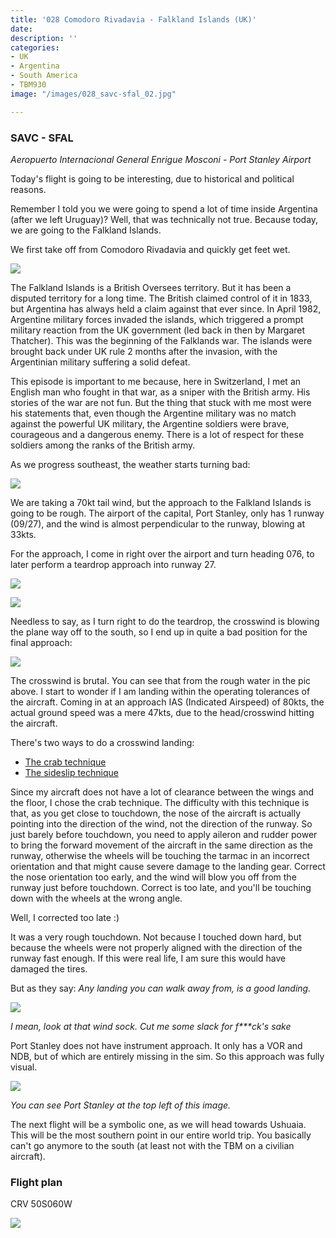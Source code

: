 ```yaml
---
title: '028 Comodoro Rivadavia - Falkland Islands (UK)'
date: 
description: ''
categories:
- UK
- Argentina
- South America
- TBM930
image: "/images/028_savc-sfal_02.jpg"

---
```

### SAVC - SFAL

_Aeropuerto Internacional General Enrigue Mosconi - Port Stanley Airport_

Today's flight is going to be interesting, due to historical and political reasons.

Remember I told you we were going to spend a lot of time inside Argentina (after we left Uruguay)? Well, that was technically not true. Because today, we are going to the Falkland Islands.

We first take off from Comodoro Rivadavia and quickly get feet wet.

![](/images/028_savc-sfal_01.jpg)

The Falkland Islands is a British Oversees territory. But it has been a disputed territory for a long time. The British claimed control of it in 1833, but Argentina has always held a claim against that ever since. In April 1982, Argentine military forces invaded the islands, which triggered a prompt military reaction from the UK government (led back in then by Margaret Thatcher). This was the beginning of the Falklands war. The islands were brought back under UK rule 2 months after the invasion, with the Argentinian military suffering a solid defeat.

This episode is important to me because, here in Switzerland, I met an English man who fought in that war, as a sniper with the British army. His stories of the war are not fun. But the thing that stuck with me most were his statements that, even though the Argentine military was no match against the powerful UK military, the Argentine soldiers were brave, courageous and a dangerous enemy. There is a lot of respect for these soldiers among the ranks of the British army.

As we progress southeast, the weather starts turning bad:

![](/images/028_savc-sfal_02.jpg)

We are taking a 70kt tail wind, but the approach to the Falkland Islands is going to be rough. The airport of the capital, Port Stanley, only has 1 runway (09/27), and the wind is almost perpendicular to the runway, blowing at 33kts.

For the approach, I come in right over the airport and turn heading 076, to later perform a teardrop approach into runway 27.

![](/images/028_savc-sfal_04.jpg)

![](/images/028_savc-sfal_05.jpg)

Needless to say, as I turn right to do the teardrop, the crosswind is blowing the plane way off to the south, so I end up in quite a bad position for the final approach:

![](/images/028_savc-sfal_06.jpg)

The crosswind is brutal. You can see that from the rough water in the pic above. I start to wonder if I am landing within the operating tolerances of the aircraft. Coming in at an approach IAS (Indicated Airspeed) of 80kts, the actual ground speed was a mere 47kts, due to the head/crosswind hitting the aircraft.

There's two ways to do a crosswind landing:

* [The crab technique](https://en.wikipedia.org/wiki/Crosswind_landing#De-crab)
* [The sideslip technique](https://en.wikipedia.org/wiki/Crosswind_landing#Sideslip)

Since my aircraft does not have a lot of clearance between the wings and the floor, I chose the crab technique. The difficulty with this technique is that, as you get close to touchdown, the nose of the aircraft is actually pointing into the direction of the wind, not the direction of the runway. So just barely before touchdown, you need to apply aileron and rudder power to bring the forward movement of the aircraft in the same direction as the runway, otherwise the wheels will be touching the tarmac in an incorrect orientation and that might cause severe damage to the landing gear. Correct the nose orientation too early, and the wind will blow you off from the runway just before touchdown. Correct is too late, and you'll be touching down with the wheels at the wrong angle.

Well, I corrected too late :)

It was a very rough touchdown. Not because I touched down hard, but because the wheels were not properly aligned with the direction of the runway fast enough. If this were real life, I am sure this would have damaged the tires.

But as they say: _Any landing you can walk away from, is a good landing._

![](/images/028_savc-sfal_08.jpg)

_I mean, look at that wind sock. Cut me some slack for f***ck's sake_

Port Stanley does not have instrument approach. It only has a VOR and NDB, but of which are entirely missing in the sim. So this approach was fully visual.

![](/images/028_savc-sfal_07.jpg)

_You can see Port Stanley at the top left of this image._

The next flight will be a symbolic one, as we will head towards Ushuaia. This will be the most southern point in our entire world trip. You basically can't go anymore to the south (at least not with the TBM on a civilian aircraft).

### Flight plan

CRV 50S060W

![](/images/screenshot-2020-10-05-at-20-49-52.png)